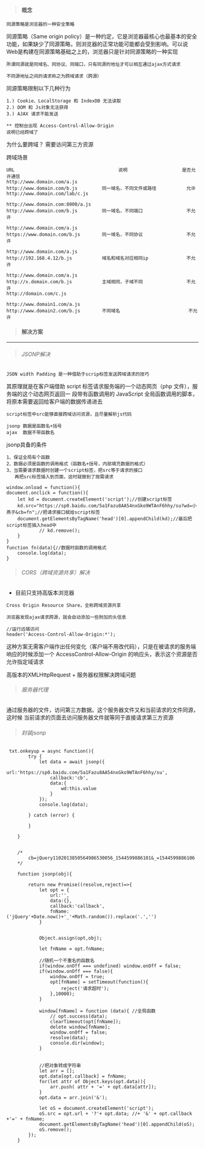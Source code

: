 > #### 概念
`同源策略是浏览器的一种安全策略`


同源策略（Same origin policy）是一种约定，它是浏览器最核心也最基本的安全功能，如果缺少了同源策略，则浏览器的正常功能可能都会受到影响。可以说Web是构建在同源策略基础之上的，浏览器只是针对同源策略的一种实现


`所谓同源就是同域名、同协议、同端口，只有同源的地址才可以相互通过ajax方式请求`

```
不同源地址之间的请求称之为跨域请求（跨源）
```
同源策略限制以下几种行为

```
1.) Cookie、LocalStorage 和 IndexDB 无法读取
2.) DOM 和 Js对象无法获得
3.) AJAX 请求不能发送
```

```
** 控制台出现 Access-Control-Allow-Origin
说明已经跨域了
```


为什么要跨域？
需要访问第三方资源

跨域场景

```
URL                                      说明                    是否允许通信
http://www.domain.com/a.js
http://www.domain.com/b.js         同一域名，不同文件或路径           允许
http://www.domain.com/lab/c.js

http://www.domain.com:8000/a.js
http://www.domain.com/b.js         同一域名，不同端口                不允许
 
http://www.domain.com/a.js
https://www.domain.com/b.js        同一域名，不同协议                不允许
 
http://www.domain.com/a.js
http://192.168.4.12/b.js           域名和域名对应相同ip              不允许
 
http://www.domain.com/a.js
http://x.domain.com/b.js           主域相同，子域不同                不允许
http://domain.com/c.js
 
http://www.domain1.com/a.js
http://www.domain2.com/b.js        不同域名                         不允许
```

> #### 解决方案

---


> ###### JSONP解决

`JSON width Padding 是一种借助于scrip标签发送跨域请求的技巧`

其原理就是在客户端借助 script 标签请求服务端的一个动态网页（php 文件），服务端的这个动态网页返回一
段带有函数调用的 JavaScript 全局函数调用的脚本，将原本需要返回给客户端的数据传递进去

```
script标签中src能够直接跨域访问资源，且尽量解析js代码
```

```
jsonp 数据是函数名+括号
ajax  数据不带函数名
```


jsonp具备的条件

```
1、保证全局有个函数
2、数据必须是函数的调用格式（函数名+括号，内部填充数据的格式）
3、当需要请求数据时创建一个script标签，把src等于请求的接口
   再把src标签插入到页面，这时就做到了按需请求
```

```
window.onload = function(){
document.onclick = function(){
    let kd = document.createElement('script');//创建script标签
    kd.src="https://sp0.baidu.com/5a1Fazu8AA54nxGko9WTAnF6hhy/su?wd=小燕子&cb=fn";//把请求接口赋给script标签
    document.getElementsByTagName('head')[0].appendChild(kd);//最后把script标签插入head中
            // kd.remove();
    }
}
function fn(data){//数据时函数的调用格式
    console.log(data);
}
```



> ###### CORS（跨域资源共享）解决
- 目前只支持高版本浏览器

`Cross Origin Resource Share，全称跨域资源共享`

```
浏览器发现ajax请求跨源，就会自动添加一些附加的头信息
```

```
//运行远端访问
header('Access-Control-Allow-Origin:*');
```
这种方案无需客户端作出任何变化（客户端不用改代码），只是在被请求的服务端响应的时候添加一个 AccessControl-Allow-Origin 的响应头，表示这个资源是否允许指定域请求

高版本的XMLHttpRequest + 服务器权限解决跨域问题
> ###### 服务器代理
通过服务器的文件，访问第三方数据。这个服务器文件又和当前请求的文件同源，这时候 当前请求的页面去访问服务器文件就等同于直接请求第三方资源

> ######  封装jsonp

```
 txt.onkeyup = async function(){
        try {
            let data = await jsonp({
                url:'https://sp0.baidu.com/5a1Fazu8AA54nxGko9WTAnF6hhy/su',
                callback:'cb',
                data:{
                    wd:this.value
                }
            });
            console.log(data);
        
        } catch (error) {
            
        }

    }


    /*
        cb=jQuery1102013850564986530056_1544599886101&_=1544599886106
    */
   
    function jsonp(obj){
        
        return new Promise((resolve,reject)=>{
            let opt = {
                url:'',
                data:{},
                callback:'callback',
                fnName:('jQuery'+Date.now()+'_'+Math.random()).replace('.','')
            }
           
            
            Object.assign(opt,obj);

            let fnName = opt.fnName;
            
            //随机一个不重名的函数名
            if(window.onOff === undefined) window.onOff = false;
            if(window.onOff === false){
                window.onOff = true;
                opt[fnName] = setTimeout(function(){
                    reject('请求超时');
                },10000);
            }
            
            window[fnName] = function (data){ //全局函数
                // opt.success(data);
                clearTimeout(opt[fnName]);
                delete window[fnName];
                window.onOff = false;
                resolve(data);
                console.dir(window);
            }
            

            //把对象转成字符串
            let arr = [];
            opt.data[opt.callback] = fnName;
            for(let attr of Object.keys(opt.data)){
                arr.push( attr + '=' + opt.data[attr]);
            }
            opt.data = arr.join('&'); 
            
            let oS = document.createElement('script');
            oS.src = opt.url + '?'+ opt.data; //+ '&' + opt.callback +'=' + fnName;
            document.getElementsByTagName('head')[0].appendChild(oS);
            oS.remove();
        });
    }

```


